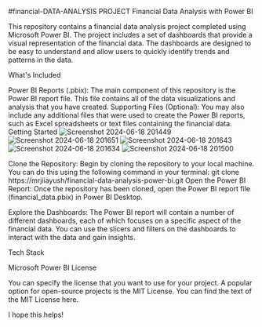  #financial-DATA-ANALYSIS PROJECT
Financial Data Analysis with Power BI

This repository contains a financial data analysis project completed using Microsoft Power BI. The project includes a set of dashboards that provide a visual representation of the financial data. The dashboards are designed to be easy to understand and allow users to quickly identify trends and patterns in the data.

What's Included

Power BI Reports (.pbix): The main component of this repository is the Power BI report file. This file contains all of the data visualizations and analysis that you have created.
Supporting Files (Optional): You may also include any additional files that were used to create the Power BI reports, such as Excel spreadsheets or text files containing the financial data.
Getting Started
![Screenshot 2024-06-18 201449](https://github.com/mrjiiayush/financial-DATA-ANALYSIS-by-Power-Bi/assets/162704740/5fa152c7-c1c8-4198-9401-3fc7c0045822)
![Screenshot 2024-06-18 201651](https://github.com/mrjiiayush/financial-DATA-ANALYSIS-by-Power-Bi/assets/162704740/ec9ba3b8-085d-4f25-a8fc-60a19db72870)
![Screenshot 2024-06-18 201643](https://github.com/mrjiiayush/financial-DATA-ANALYSIS-by-Power-Bi/assets/162704740/aa0d133f-2bc4-4624-9358-0639b518c6d7)
![Screenshot 2024-06-18 201634](https://github.com/mrjiiayush/financial-DATA-ANALYSIS-by-Power-Bi/assets/162704740/5dd7b4ff-2925-4704-94c7-b348bd61a8d5)
![Screenshot 2024-06-18 201500](https://github.com/mrjiiayush/financial-DATA-ANALYSIS-by-Power-Bi/assets/162704740/064889da-433f-4306-9047-227d87ba970b)


Clone the Repository: Begin by cloning the repository to your local machine. You can do this using the following command in your terminal:
git clone https://mrjiiayush/financial-data-analysis-power-bi.git
Open the Power BI Report: Once the repository has been cloned, open the Power BI report file (financial_data.pbix) in Power BI Desktop.

Explore the Dashboards: The Power BI report will contain a number of different dashboards, each of which focuses on a specific aspect of the financial data. You can use the slicers and filters on the dashboards to interact with the data and gain insights.

Tech Stack

Microsoft Power BI
License

You can specify the license that you want to use for your project. A popular option for open-source projects is the MIT License. You can find the text of the MIT License here.

I hope this helps!
